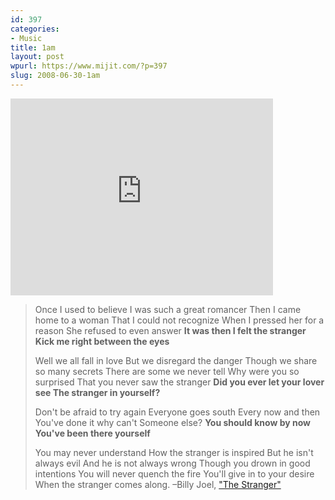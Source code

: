 ```yaml
---
id: 397
categories:
- Music
title: 1am
layout: post
wpurl: https://www.mijit.com/?p=397
slug: 2008-06-30-1am
---
```

<iframe width="420" height="315" src="https://www.youtube.com/embed/bnlvPoDU5LY" frameborder="0" allowfullscreen></iframe>

<blockquote>Once I used to believe
I was such a great romancer
Then I came home to a woman
That I could not recognize
When I pressed her for a reason
She refused to even answer
<strong>It was then I felt the stranger
Kick me right between the eyes</strong>

Well we all fall in love
But we disregard the danger
Though we share so many secrets
There are some we never tell
Why were you so surprised
That you never saw the stranger
<strong>Did you ever let your lover see
The stranger in yourself?</strong>

Don't be afraid to try again
Everyone goes south
Every now and then
You've done it why can't
Someone else?
<strong>You should know by now
You've been there yourself</strong>

You may never understand
How the stranger is inspired
But he isn't always evil
And he is not always wrong
Though you drown in good intentions
You will never quench the fire
You'll give in to your desire
When the stranger comes along.
–Billy Joel, <a href="https://www.amazon.com/exec/obidos/ASIN/B00000DCHC/ref=nosim/mijitcom">"The Stranger"</a></blockquote>
